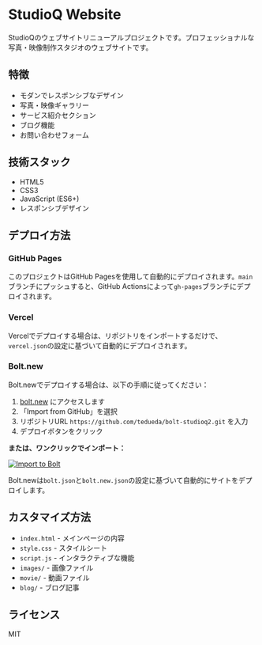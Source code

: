 # StudioQ Website

StudioQのウェブサイトリニューアルプロジェクトです。プロフェッショナルな写真・映像制作スタジオのウェブサイトです。

## 特徴

- モダンでレスポンシブなデザイン
- 写真・映像ギャラリー
- サービス紹介セクション
- ブログ機能
- お問い合わせフォーム

## 技術スタック

- HTML5
- CSS3
- JavaScript (ES6+)
- レスポンシブデザイン

## デプロイ方法

### GitHub Pages
このプロジェクトはGitHub Pagesを使用して自動的にデプロイされます。`main`ブランチにプッシュすると、GitHub Actionsによって`gh-pages`ブランチにデプロイされます。

### Vercel
Vercelでデプロイする場合は、リポジトリをインポートするだけで、`vercel.json`の設定に基づいて自動的にデプロイされます。

### Bolt.new
Bolt.newでデプロイする場合は、以下の手順に従ってください：

1. [bolt.new](https://bolt.new) にアクセスします
2. 「Import from GitHub」を選択
3. リポジトリURL `https://github.com/tedueda/bolt-studioq2.git` を入力
4. デプロイボタンをクリック

**または、ワンクリックでインポート：**

[![Import to Bolt](https://bolt.new/button)](https://bolt.new/import/github/tedueda/bolt-studioq2)

Bolt.newは`bolt.json`と`bolt.new.json`の設定に基づいて自動的にサイトをデプロイします。

## カスタマイズ方法

- `index.html` - メインページの内容
- `style.css` - スタイルシート
- `script.js` - インタラクティブな機能
- `images/` - 画像ファイル
- `movie/` - 動画ファイル
- `blog/` - ブログ記事

## ライセンス

MIT